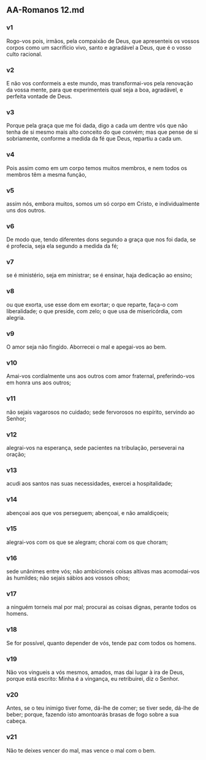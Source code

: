 ## AA-Romanos 12.md
### v1
 Rogo-vos pois, irmãos, pela compaixão de Deus, que apresenteis os vossos corpos como um sacrifício vivo, santo e agradável a Deus, que é o vosso culto racional.
### v2
 E não vos conformeis a este mundo, mas transformai-vos pela renovação da vossa mente, para que experimenteis qual seja a boa, agradável, e perfeita vontade de Deus.
### v3
 Porque pela graça que me foi dada, digo a cada um dentre vós que não tenha de si mesmo mais alto conceito do que convém; mas que pense de si sobriamente, conforme a medida da fé que Deus, repartiu a cada um.
### v4
 Pois assim como em um corpo temos muitos membros, e nem todos os membros têm a mesma função,
### v5
 assim nós, embora muitos, somos um só corpo em Cristo, e individualmente uns dos outros.
### v6
 De modo que, tendo diferentes dons segundo a graça que nos foi dada, se é profecia, seja ela segundo a medida da fé;
### v7
 se é ministério, seja em ministrar; se é ensinar, haja dedicação ao ensino;
### v8
 ou que exorta, use esse dom em exortar; o que reparte, faça-o com liberalidade; o que preside, com zelo; o que usa de misericórdia, com alegria.
### v9
 O amor seja não fingido. Aborrecei o mal e apegai-vos ao bem.
### v10
 Amai-vos cordialmente uns aos outros com amor fraternal, preferindo-vos em honra uns aos outros;
### v11
 não sejais vagarosos no cuidado; sede fervorosos no espírito, servindo ao Senhor;
### v12
 alegrai-vos na esperança, sede pacientes na tribulação, perseverai na oração;
### v13
 acudi aos santos nas suas necessidades, exercei a hospitalidade;
### v14
 abençoai aos que vos perseguem; abençoai, e não amaldiçoeis;
### v15
 alegrai-vos com os que se alegram; chorai com os que choram;
### v16
 sede unânimes entre vós; não ambicioneis coisas altivas mas acomodai-vos às humildes; não sejais sábios aos vossos olhos;
### v17
 a ninguém torneis mal por mal; procurai as coisas dignas, perante todos os homens.
### v18
 Se for possível, quanto depender de vós, tende paz com todos os homens.
### v19
 Não vos vingueis a vós mesmos, amados, mas dai lugar à ira de Deus, porque está escrito: Minha é a vingança, eu retribuirei, diz o Senhor.
### v20
 Antes, se o teu inimigo tiver fome, dá-lhe de comer; se tiver sede, dá-lhe de beber; porque, fazendo isto amontoarás brasas de fogo sobre a sua cabeça.
### v21
 Não te deixes vencer do mal, mas vence o mal com o bem.
